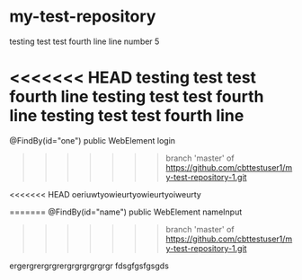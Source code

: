 # my-test-repository
testing
test test
fourth line
line number 5

<<<<<<< HEAD
testing
test test
fourth line
testing
test test
fourth line
testing
test test
fourth line
=======
@FindBy(id="one")
public WebElement login
>>>>>>> branch 'master' of https://github.com/cbttestuser1/my-test-repository-1.git

<<<<<<< HEAD
oeriuwtyowieurtyowieurtyoiweurty


=======
@FindBy(id="name")
public WebElement nameInput
>>>>>>> branch 'master' of https://github.com/cbttestuser1/my-test-repository-1.git

ergergrergrgrergrgrgrgrgrgr
fdsgfgsfgsgds


















